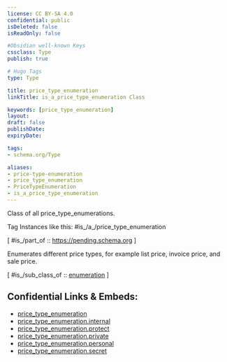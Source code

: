 ```yaml
---
license: CC BY-SA 4.0
confidential: public
isDeleted: false
isReadOnly: false

#Obsidian well-known Keys
cssclass: Type
publish: true

# Hugo Tags
type: Type

title: price_type_enumeration
linkTitle: is_a_price_type_enumeration Class

keywords: [price_type_enumeration]
layout: 
draft: false
publishDate:
expiryDate: 

tags:
- schema.org/Type

aliases:
- price-type-enumeration
- price_type_enumeration
- PriceTypeEnumeration
- is_a_price_type_enumeration
---
```


Class of all price_type_enumerations.

Tag Instances like this: 
#is_/a_/price_type_enumeration

[ #is_/part_of :: https://pending.schema.org ]

Enumerates different price types, for example list price, invoice price, and sale price.

[ #is_/sub_class_of :: [enumeration](schema.org/Type/is_a_/intangible/enumeration.md) ]



## Confidential Links & Embeds: 
- [price_type_enumeration](../../../../../../_public/schema.org/Type/is_a_/intangible/enumeration/price_type_enumeration.md) 
- [price_type_enumeration.internal](../../../../../../_internal/schema.org/Type/is_a_/intangible/enumeration/price_type_enumeration.internal.md) 
- [price_type_enumeration.protect](../../../../../../_protect/schema.org/Type/is_a_/intangible/enumeration/price_type_enumeration.protect.md) 
- [price_type_enumeration.private](../../../../../../_private/schema.org/Type/is_a_/intangible/enumeration/price_type_enumeration.private.md) 
- [price_type_enumeration.personal](../../../../../../_personal/schema.org/Type/is_a_/intangible/enumeration/price_type_enumeration.personal.md) 
- [price_type_enumeration.secret](../../../../../../_secret/schema.org/Type/is_a_/intangible/enumeration/price_type_enumeration.secret.md) 
